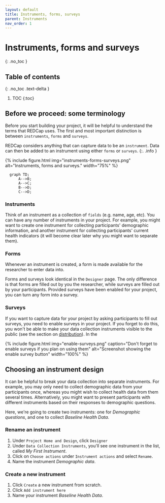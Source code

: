 ```yaml
---
layout: default
title: Instruments, forms, surveys
parent: Instruments
nav_order: 1
---
```


# Instruments, forms and surveys
{: .no_toc }

## Table of contents
{: .no_toc .text-delta }

1. TOC
{:toc}

## Before we proceed: some terminology

Before you start building your project, it will be helpful to understand the terms that REDCap uses. The first and most important distinction is between `instruments`, `forms` and `surveys`.

REDCap considers anything that can capture data to be an `instrument`. Data can then be added to an instrument using either `forms` or `surveys`.
{:. .info }

{% include figure.html img="instruments-forms-surveys.png" alt="Instruments, forms and surveys." width="75%" %}

```mermaid
  graph TD;
      A-->B;
      A-->C;
      B-->D;
      C-->D;
```

### Instruments

Think of an instrument as a collection of `fields` (e.g. name, age, etc). You can have any number of instruments in your project. For example, you might want to create one instrument for collecting participants' demographic information, and another instrument for collecting participants' current health indicators (it will become clear later why you might want to separate them).

### Forms

Whenever an instrument is created, a form is made available for the researcher to enter data into. 

Forms and surveys look identical in the `Designer` page. The only difference is that forms are filled out by you the researcher, while surveys are filled out by your participants. Provided surveys have been enabled for your project, you can turn any form into a survey. 

### Surveys

If you want to capture data for your project by asking participants to fill out surveys, you need to enable surveys in your project. If you forget to do this, you won't be able to make your data collection instruments visible to the public (see the section on [distribution](09-distribution.md)). In the 

{% include figure.html img="enable-surveys.png" caption="Don't forget to enable surveys if you plan on using them" alt="Screenshot showing the enable survey button" width="100%" %}

## Choosing an instrument design

It can be helpful to break your data collection into separate instruments. For example, you may only need to collect demographic data from your participants once, whereas you might wish to collect health data from them several times. Alternatively, you might want to present participants with different instruments based on their responses to demographic questions.

Here, we're going to create two instruments: one for *Demographic questions*, and one to collect *Baseline Health Data*.

### Rename an instrument

1. Under `Project Home and Design`, click `Designer`
2. Under `Data Collection Instruments`, you'll see one instrument in the list, called *My First Instrument*.
3. Click on `Choose actions` under `Instrument actions` and select `Rename`.
4. Name the instrument *Demographic data*.

### Create a new instrument

1. Click `Create` a new instrument from scratch.
2. Click `Add instrument here`
3. Name your instrument *Baseline Health Data*.
